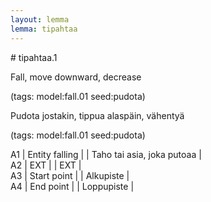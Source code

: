 ```yaml
---
layout: lemma
lemma: tipahtaa
---
```


<div class="sense">
# <span class="sensename">tipahtaa.1</span>

<span class="description">Fall, move downward, decrease</span>

(tags: model:fall.01 seed:pudota)

<span class="description">Pudota jostakin, tippua alaspäin, vähentyä</span>

(tags: model:fall.01 seed:pudota)

A1 | Entity falling |   | Taho tai asia, joka putoaa |  
A2 | EXT |   | EXT |  
A3 | Start point |   | Alkupiste |  
A4 | End point |   | Loppupiste |  

</div>

